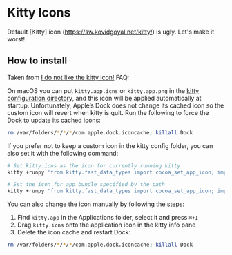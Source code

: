 # Kitty Icons

Default [Kitty] icon (https://sw.kovidgoyal.net/kitty/) is ugly. Let's make it worst!

## How to install

Taken from [I do not like the kitty icon!](https://sw.kovidgoyal.net/kitty/faq/#i-do-not-like-the-kitty-icon) FAQ:

On macOS you can put `kitty.app.icns` or `kitty.app.png` in the [kitty configuration directory](https://sw.kovidgoyal.net/kitty/conf/#confloc), and this icon will be applied automatically at startup. Unfortunately, Apple’s Dock does not change its cached icon so the custom icon will revert when kitty is quit. Run the following to force the Dock to update its cached icons:

```sh
rm /var/folders/*/*/*/com.apple.dock.iconcache; killall Dock
```

If you prefer not to keep a custom icon in the kitty config folder, you can also set it with the following command:

```sh
# Set kitty.icns as the icon for currently running kitty
kitty +runpy 'from kitty.fast_data_types import cocoa_set_app_icon; import sys; cocoa_set_app_icon(*sys.argv[1:]); print("OK")' kitty.icns

# Set the icon for app bundle specified by the path
kitty +runpy 'from kitty.fast_data_types import cocoa_set_app_icon; import sys; cocoa_set_app_icon(*sys.argv[1:]); print("OK")' /path/to/icon.png /Applications/kitty.app
```

You can also change the icon manually by following the steps:

1. Find `kitty.app` in the Applications folder, select it and press `⌘+I`
2. Drag `kitty.icns` onto the application icon in the kitty info pane
3. Delete the icon cache and restart Dock:

```sh
rm /var/folders/*/*/*/com.apple.dock.iconcache; killall Dock
```

